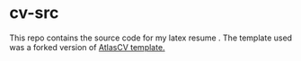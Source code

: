 # cv-src
This repo contains the source code for my latex resume .
The template used was a forked version of [AtlasCV template.](https://www.overleaf.com/latex/templates/altacv-template/trgqjpwnmtgv)
